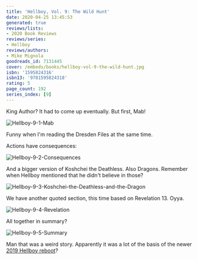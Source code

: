 ```yaml
---
title: 'Hellboy, Vol. 9: The Wild Hunt'
date: 2020-04-25 13:45:53
generated: true
reviews/lists:
- 2020 Book Reviews
reviews/series:
- Hellboy
reviews/authors:
- Mike Mignola
goodreads_id: 7131445
cover: /embeds/books/hellboy-vol-9-the-wild-hunt.jpg
isbn: '1595824316'
isbn13: '9781595824318'
rating: 5
page_count: 192
series_index: [9]
---
```

King Author? It had to come up eventually. But first, Mab!  

![Hellboy-9-1-Mab](/embeds/books/attachments/hellboy-9-1-mab.png)  

<!--more-->

Funny when I'm reading the Dresden Files at the same time.  

Actions have consequences:  

![Hellboy-9-2-Consequences](/embeds/books/attachments/hellboy-9-2-consequences.png)  

And a bigger version of Koshchei the Deathless. Also Dragons. Remember when Hellboy mentioned that he didn't believe in those?  

![Hellboy-9-3-Koshchei-the-Deathless-and-the-Dragon](/embeds/books/attachments/hellboy-9-3-koshchei-the-deathless-and-the-dragon.png)  

We have another quoted section, this time based on Revelation 13. Oyya.  

![Hellboy-9-4-Revelation](/embeds/books/attachments/hellboy-9-4-revelation.png)  

All together in summary?  

![Hellboy-9-5-Summary](/embeds/books/attachments/hellboy-9-5-summary.png)  

Man that was a weird story. Apparently it was a lot of the basis of the newer [2019 Hellboy reboot](https://www.imdb.com/title/tt2274648/?ref_=fn_al_tt_1)?